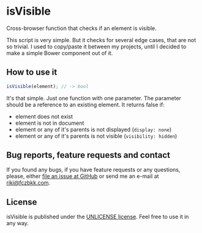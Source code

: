 # isVisible

Cross-browser function that checks if an element is visible.

This script is very simple. But it checks for several edge cases, that are not so trivial. I used to copy/paste it between my projects, until I decided to make a simple Bower component out of it.

## How to use it

```javascript
isVisible(element); // -> bool
```

It's that simple. Just one function with one parameter. The parameter should be a reference to an existing element. It returns false if:

- element does not exist
- element is not in document
- element or any of it's parents is not displayed (`display: none`)
- element or any of it's parents is not visible (`visibility: hidden`)


## Bug reports, feature requests and contact

If you found any bugs, if you have feature requests or any questions, please, either [file an issue at GitHub](https://github.com/fczbkk/isvisible/issues) or send me an e-mail at [riki@fczbkk.com](mailto:riki@fczbkk.com).

## License

isVisible is published under the [UNLICENSE license](https://github.com/fczbkk/isvisible/blob/master/UNLICENSE). Feel free to use it in any way.
